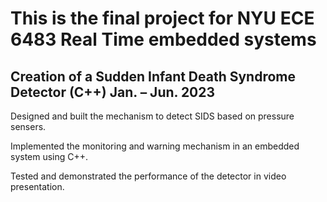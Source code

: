# This is the final project for NYU ECE 6483 Real Time embedded systems

## Creation of a Sudden Infant Death Syndrome Detector (C++)	Jan. – Jun. 2023

Designed and built the mechanism to detect SIDS based on pressure sensers.  

Implemented the monitoring and warning mechanism in an embedded system using C++. 

Tested and demonstrated the performance of the detector in video presentation.

